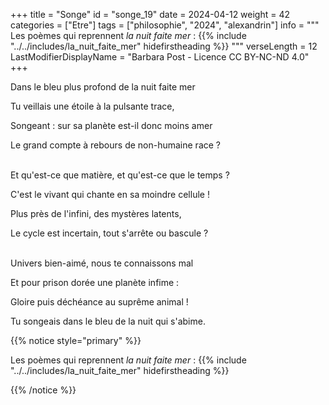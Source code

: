 +++
title = "Songe"
id = "songe_19"
date = 2024-04-12
weight = 42
categories = ["Etre"]
tags = ["philosophie", "2024", "alexandrin"]
info = """
Les poèmes qui reprennent _la nuit faite mer_ :
{{% include "../../includes/la_nuit_faite_mer" hidefirstheading %}}
"""
verseLength = 12
LastModifierDisplayName = "Barbara Post - Licence CC BY-NC-ND 4.0"
+++

Dans le bleu plus profond de la nuit faite mer

Tu veillais une étoile à la pulsante trace,

Songeant : sur sa planète est-il donc moins amer

Le grand compte à rebours de non-humaine race ?

 \
Et qu'est-ce que matière, et qu'est-ce que le temps ?

C'est le vivant qui chante en sa moindre cellule !

Plus près de l'infini, des mystères latents,

Le cycle est incertain, tout s'arrête ou bascule ?

 \
Univers bien-aimé, nous te connaissons mal

Et pour prison dorée une planète infime :

Gloire puis déchéance au suprême animal !

Tu songeais dans le bleu de la nuit qui s'abime.

{{% notice style="primary" %}}

Les poèmes qui reprennent _la nuit faite mer_ :
{{% include "../../includes/la_nuit_faite_mer" hidefirstheading %}}

{{% /notice %}}
